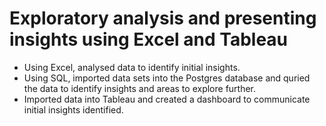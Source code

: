 # Exploratory analysis and presenting insights using Excel and Tableau
* Using Excel, analysed data to identify initial insights.
* Using SQL, imported data sets into the Postgres database and quried the data to identify insights and areas to explore further.
* Imported data into Tableau and created a dashboard to communicate initial insights identified.
